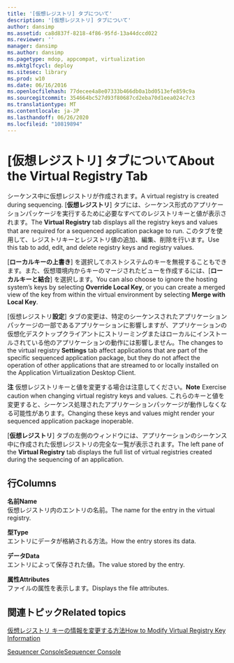 ```yaml
---
title: '[仮想レジストリ] タブについて'
description: '[仮想レジストリ] タブについて'
author: dansimp
ms.assetid: ca8d837f-8218-4f86-95fd-13a44dccd022
ms.reviewer: ''
manager: dansimp
ms.author: dansimp
ms.pagetype: mdop, appcompat, virtualization
ms.mktglfcycl: deploy
ms.sitesec: library
ms.prod: w10
ms.date: 06/16/2016
ms.openlocfilehash: 77decee4a8e07333b466db0a1bd0513efe859c9a
ms.sourcegitcommit: 354664bc527d93f80687cd2eba70d1eea024c7c3
ms.translationtype: MT
ms.contentlocale: ja-JP
ms.lasthandoff: 06/26/2020
ms.locfileid: "10819894"
---
```

# <span data-ttu-id="ba434-103">[仮想レジストリ] タブについて</span><span class="sxs-lookup"><span data-stu-id="ba434-103">About the Virtual Registry Tab</span></span>


<span data-ttu-id="ba434-104">シーケンス中に仮想レジストリが作成されます。</span><span class="sxs-lookup"><span data-stu-id="ba434-104">A virtual registry is created during sequencing.</span></span> <span data-ttu-id="ba434-105">[**仮想レジストリ**] タブには、シーケンス形式のアプリケーションパッケージを実行するために必要なすべてのレジストリキーと値が表示されます。</span><span class="sxs-lookup"><span data-stu-id="ba434-105">The **Virtual Registry** tab displays all the registry keys and values that are required for a sequenced application package to run.</span></span> <span data-ttu-id="ba434-106">このタブを使用して、レジストリキーとレジストリ値の追加、編集、削除を行います。</span><span class="sxs-lookup"><span data-stu-id="ba434-106">Use this tab to add, edit, and delete registry keys and registry values.</span></span>

<span data-ttu-id="ba434-107">[**ローカルキーの上書き**] を選択してホストシステムのキーを無視することもできます。また、仮想環境内からキーのマージされたビューを作成するには、[**ローカルキーと結合**] を選択します。</span><span class="sxs-lookup"><span data-stu-id="ba434-107">You can also choose to ignore the hosting system’s keys by selecting **Override Local Key**, or you can create a merged view of the key from within the virtual environment by selecting **Merge with Local Key**.</span></span>

<span data-ttu-id="ba434-108">[仮想レジストリ**設定**] タブの変更は、特定のシーケンスされたアプリケーションパッケージの一部であるアプリケーションに影響しますが、アプリケーションの仮想化デスクトップクライアントにストリーミングまたはローカルにインストールされている他のアプリケーションの動作には影響しません。</span><span class="sxs-lookup"><span data-stu-id="ba434-108">The changes to the virtual registry **Settings** tab affect applications that are part of the specific sequenced application package, but they do not affect the operation of other applications that are streamed to or locally installed on the Application Virtualization Desktop Client.</span></span>

<span data-ttu-id="ba434-109">**注** 仮想レジストリキーと値を変更する場合は注意してください。</span><span class="sxs-lookup"><span data-stu-id="ba434-109">**Note** Exercise caution when changing virtual registry keys and values.</span></span> <span data-ttu-id="ba434-110">これらのキーと値を変更すると、シーケンス処理されたアプリケーションパッケージが動作しなくなる可能性があります。</span><span class="sxs-lookup"><span data-stu-id="ba434-110">Changing these keys and values might render your sequenced application package inoperable.</span></span>

 

<span data-ttu-id="ba434-111">[**仮想レジストリ**] タブの左側のウィンドウには、アプリケーションのシーケンス中に作成された仮想レジストリの完全な一覧が表示されます。</span><span class="sxs-lookup"><span data-stu-id="ba434-111">The left pane of the **Virtual Registry** tab displays the full list of virtual registries created during the sequencing of an application.</span></span>

## <span data-ttu-id="ba434-112">行</span><span class="sxs-lookup"><span data-stu-id="ba434-112">Columns</span></span>


<a href="" id="name"></a>**<span data-ttu-id="ba434-113">名前</span><span class="sxs-lookup"><span data-stu-id="ba434-113">Name</span></span>**  
<span data-ttu-id="ba434-114">仮想レジストリ内のエントリの名前。</span><span class="sxs-lookup"><span data-stu-id="ba434-114">The name for the entry in the virtual registry.</span></span>

<a href="" id="type"></a>**<span data-ttu-id="ba434-115">型</span><span class="sxs-lookup"><span data-stu-id="ba434-115">Type</span></span>**  
<span data-ttu-id="ba434-116">エントリにデータが格納される方法。</span><span class="sxs-lookup"><span data-stu-id="ba434-116">How the entry stores its data.</span></span>

<a href="" id="data"></a>**<span data-ttu-id="ba434-117">データ</span><span class="sxs-lookup"><span data-stu-id="ba434-117">Data</span></span>**  
<span data-ttu-id="ba434-118">エントリによって保存された値。</span><span class="sxs-lookup"><span data-stu-id="ba434-118">The value stored by the entry.</span></span>

<a href="" id="attributes"></a>**<span data-ttu-id="ba434-119">属性</span><span class="sxs-lookup"><span data-stu-id="ba434-119">Attributes</span></span>**  
<span data-ttu-id="ba434-120">ファイルの属性を表示します。</span><span class="sxs-lookup"><span data-stu-id="ba434-120">Displays the file attributes.</span></span>

## <span data-ttu-id="ba434-121">関連トピック</span><span class="sxs-lookup"><span data-stu-id="ba434-121">Related topics</span></span>


[<span data-ttu-id="ba434-122">仮想レジストリ キーの情報を変更する方法</span><span class="sxs-lookup"><span data-stu-id="ba434-122">How to Modify Virtual Registry Key Information</span></span>](how-to-modify-virtual-registry-key-information.md)

[<span data-ttu-id="ba434-123">Sequencer Console</span><span class="sxs-lookup"><span data-stu-id="ba434-123">Sequencer Console</span></span>](sequencer-console.md)

 

 





